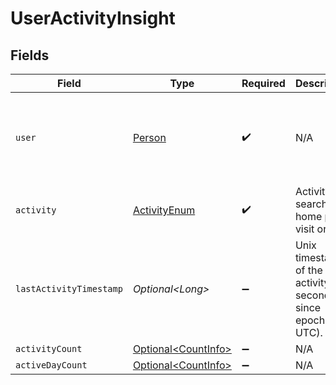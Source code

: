# UserActivityInsight


## Fields

| Field                                                             | Type                                                              | Required                                                          | Description                                                       | Example                                                           |
| ----------------------------------------------------------------- | ----------------------------------------------------------------- | ----------------------------------------------------------------- | ----------------------------------------------------------------- | ----------------------------------------------------------------- |
| `user`                                                            | [Person](../../models/components/Person.md)                       | :heavy_check_mark:                                                | N/A                                                               | {<br/>"name": "George Clooney",<br/>"obfuscatedId": "abc123"<br/>} |
| `activity`                                                        | [ActivityEnum](../../models/components/ActivityEnum.md)           | :heavy_check_mark:                                                | Activity e.g. search, home page visit or all.                     |                                                                   |
| `lastActivityTimestamp`                                           | *Optional\<Long>*                                                 | :heavy_minus_sign:                                                | Unix timestamp of the last activity (in seconds since epoch UTC). |                                                                   |
| `activityCount`                                                   | [Optional\<CountInfo>](../../models/components/CountInfo.md)      | :heavy_minus_sign:                                                | N/A                                                               |                                                                   |
| `activeDayCount`                                                  | [Optional\<CountInfo>](../../models/components/CountInfo.md)      | :heavy_minus_sign:                                                | N/A                                                               |                                                                   |